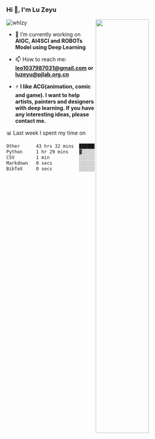 ### Hi 👋, I'm Lu Zeyu

<img src="https://komarev.com/ghpvc/?username=whlzy&label=Profile%20views&color=0e75b6&style=flat" alt="whlzy" />
<img align="right" width="53%" src="https://github-readme-stats.vercel.app/api?username=whlzy&show_icons=true">

- 🔭 I’m currently working on **AIGC, AI4SCI and ROBOTs Model using Deep Learning**

- 📫 How to reach me: **leo1037987031@gmail.com or luzeyu@pjlab.org.cn**

- ⚡ **I like ACG(animation, comic and game). I want to help artists, painters and designers with deep learning. If you have any interesting ideas, please contact me.**

📊 Last week I spent my time on

<!--START_SECTION:waka-->

```txt
Other      43 hrs 32 mins  ████████████████████████░   96.61 %
Python     1 hr 29 mins    ▓░░░░░░░░░░░░░░░░░░░░░░░░   03.30 %
CSV        1 min           ░░░░░░░░░░░░░░░░░░░░░░░░░   00.06 %
Markdown   0 secs          ░░░░░░░░░░░░░░░░░░░░░░░░░   00.02 %
BibTeX     0 secs          ░░░░░░░░░░░░░░░░░░░░░░░░░   00.00 %
```

<!--END_SECTION:waka-->

